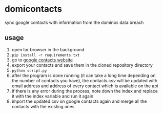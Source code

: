 # domicontacts
sync google contacts with information from the dominos data breach

## usage
1. open tor browser in the background
2. `pip install -r requirements.txt`
3. go to [google contacts website](https://contacts.google.com)
4. export your contacts and save them in the cloned repository directory
5. `python script.py`
6. after the program is done running (it can take a long time depending on the number of contacts you have), the contacts.csv will be updated with email address and address of every contact which is available on the api
7. if there is any error during the process, note down the index and replace it with the index variable and run it again
9. import the updated csv on google contacts again and merge all the contacts with the existing ones
